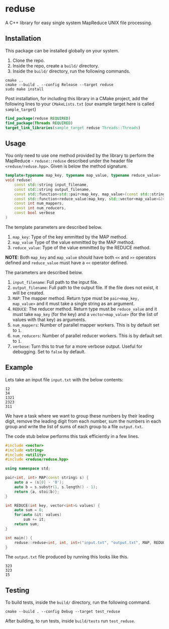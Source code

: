 # reduse
A C++ library for easy single system MapReduce UNIX file processing.

## Installation

This package can be installed globally on your system.

1. Clone the repo.
2. Inside the repo, create a `build/` directory.
3. Inside the `build/` directory, run the following commands.

```
cmake ..
cmake --build . --config Release --target reduse
sudo make install
```

Post installation, for including this library in a CMake project, add the following lines to your `CMakeLists.txt` (our example target here is called `sample_target`)

```cmake
find_package(reduse REQUIRED)
find_package(Threads REQUIRED)
target_link_libraries(sample_target reduse Threads::Threads)
```

## Usage

You only need to use one method provided by the library to perform the MapReduce - `reduse::reduse` described under the header file `<reduse/reduse.hpp>`. Given is below the method signature.

```cpp
template<typename map_key, typename map_value, typename reduce_value>
void reduse(
    const std::string input_filename,
    const std::string output_filename,
    const std::function<std::pair<map_key, map_value>(const std::string&)> &MAP, 
    const std::function<reduce_value(map_key, std::vector<map_value>&)> &REDUCE,
    const int num_mappers,
    const int num_reducers,
    const bool verbose
)
```

The template parameters are described below.

1. `map_key`: Type of the key emmitted by the MAP method.
2. `map_value` Type of the value emmitted by the MAP method.
3. `reduce_value`: Type of the value emmitted by the REDUCE method.

**NOTE**: Both `map_key` and `map_value` should have both `<<` and `>>` operators defined and `reduce_value` must have a `<<` operator defined.

The parameters are described below.

1. `input_filename`: Full path to the input file.
2. `output_filename`: Full path to the output file. If the file does not exist, it will be created.
3. `MAP`: The mapper method. Return type must be `pair<map_key, map_value>` and it must take a single string as an argument.
4. `REDUCE`: The reducer method. Return type must be `reduce_value` and it must take `map_key` (for the key) and a `vector<map_value>` (for the list of values with that key) as arguments.
5. `num_mappers`: Number of parallel mapper workers. This is by default set to `1`.
6. `num_reducers`: Number of  parallel reducer workers. This is by default set to `1`.
7. `verbose`: Turn this to true for a more verbose output. Useful for debugging. Set to `false` by default.


## Example

Lets take an input file `input.txt` with the below contents:

```
12
34
1321
2323
311
```

We have a task where we want to group these numbers by their leading digit, remove the leading digit from each number, sum the numbers in each group and write the list of sums of each group to a file `output.txt`.

The code stub below performs this task efficiently in a few lines.


```cpp
#include <vector>
#include <string>
#include <utility>
#include <reduse/reduse.hpp>

using namespace std;

pair<int, int> MAP(const string& s) {
    auto a = (s[0] - '0');
    auto b = s.substr(1, s.length() - 1);
    return {a, stoi(b)};
}

int REDUCE(int key, vector<int>& values) {
    auto sum = 0;
    for(auto &it: values)
        sum += it;
    return sum;
}

int main() {
    reduse::reduse<int, int, int>("input.txt", "output.txt", MAP, REDUCE, 3, 3);
}

```

The `output.txt` file produced by running this looks like this.

```
323
323
15
```
## Testing

To build tests, inside the `build/` directory, run the following command.

```
cmake --build . --config Debug --target test_reduse
```

After building, to run tests, inside `build/tests` run `test_reduse`.



